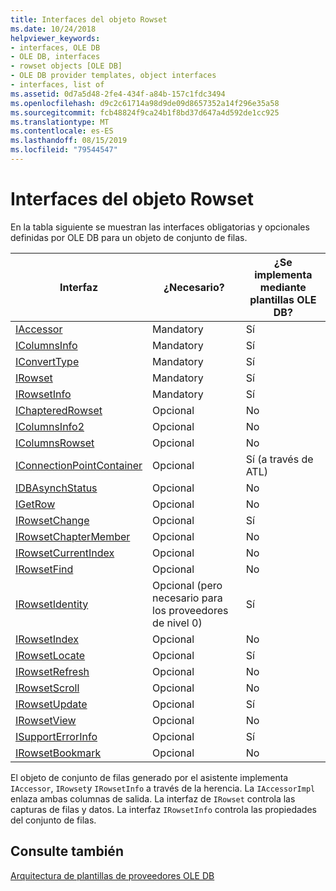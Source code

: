 ```yaml
---
title: Interfaces del objeto Rowset
ms.date: 10/24/2018
helpviewer_keywords:
- interfaces, OLE DB
- OLE DB, interfaces
- rowset objects [OLE DB]
- OLE DB provider templates, object interfaces
- interfaces, list of
ms.assetid: 0d7a5d48-2fe4-434f-a84b-157c1fdc3494
ms.openlocfilehash: d9c2c61714a98d9de09d8657352a14f296e35a58
ms.sourcegitcommit: fcb48824f9ca24b1f8bd37d647a4d592de1cc925
ms.translationtype: MT
ms.contentlocale: es-ES
ms.lasthandoff: 08/15/2019
ms.locfileid: "79544547"
---
```

# <a name="rowset-object-interfaces"></a>Interfaces del objeto Rowset

En la tabla siguiente se muestran las interfaces obligatorias y opcionales definidas por OLE DB para un objeto de conjunto de filas.

|Interfaz|¿Necesario?|¿Se implementa mediante plantillas OLE DB?|
|---------------|---------------|--------------------------------------|
|[IAccessor](/previous-versions/windows/desktop/ms719672(v=vs.85))|Mandatory|Sí|
|[IColumnsInfo](/previous-versions/windows/desktop/ms724541(v=vs.85))|Mandatory|Sí|
|[IConvertType](/previous-versions/windows/desktop/ms715926(v=vs.85))|Mandatory|Sí|
|[IRowset](/previous-versions/windows/desktop/ms720986(v=vs.85))|Mandatory|Sí|
|[IRowsetInfo](/previous-versions/windows/desktop/ms724541(v=vs.85))|Mandatory|Sí|
|[IChapteredRowset](/previous-versions/windows/desktop/ms718180(v=vs.85))|Opcional|No|
|[IColumnsInfo2](/previous-versions/windows/desktop/ms712953(v=vs.85))|Opcional|No|
|[IColumnsRowset](/previous-versions/windows/desktop/ms722657(v=vs.85))|Opcional|No|
|[IConnectionPointContainer](/windows/win32/api/ocidl/nn-ocidl-iconnectionpointcontainer)|Opcional|Sí (a través de ATL)|
|[IDBAsynchStatus](/previous-versions/windows/desktop/ms709832(v=vs.85))|Opcional|No|
|[IGetRow](/previous-versions/windows/desktop/ms718047(v=vs.85))|Opcional|No|
|[IRowsetChange](/previous-versions/windows/desktop/ms715790(v=vs.85))|Opcional|Sí|
|[IRowsetChapterMember](/previous-versions/windows/desktop/ms725430(v=vs.85))|Opcional|No|
|[IRowsetCurrentIndex](/previous-versions/windows/desktop/ms709700(v=vs.85))|Opcional|No|
|[IRowsetFind](/previous-versions/windows/desktop/ms724221(v=vs.85))|Opcional|No|
|[IRowsetIdentity](/previous-versions/windows/desktop/ms715913(v=vs.85))|Opcional (pero necesario para los proveedores de nivel 0)|Sí|
|[IRowsetIndex](/previous-versions/windows/desktop/ms719604(v=vs.85))|Opcional|No|
|[IRowsetLocate](/previous-versions/windows/desktop/ms721190(v=vs.85))|Opcional|Sí|
|[IRowsetRefresh](/previous-versions/windows/desktop/ms714892(v=vs.85))|Opcional|No|
|[IRowsetScroll](/previous-versions/windows/desktop/ms712984(v=vs.85))|Opcional|No|
|[IRowsetUpdate](/previous-versions/windows/desktop/ms714401(v=vs.85))|Opcional|Sí|
|[IRowsetView](/previous-versions/windows/desktop/ms709755(v=vs.85))|Opcional|No|
|[ISupportErrorInfo](/previous-versions/windows/desktop/ms715816(v=vs.85))|Opcional|Sí|
|[IRowsetBookmark](/previous-versions/windows/desktop/ms714246(v=vs.85))|Opcional|No|

El objeto de conjunto de filas generado por el asistente implementa `IAccessor`, `IRowset`y `IRowsetInfo` a través de la herencia. La `IAccessorImpl` enlaza ambas columnas de salida. La interfaz de `IRowset` controla las capturas de filas y datos. La interfaz `IRowsetInfo` controla las propiedades del conjunto de filas.

## <a name="see-also"></a>Consulte también

[Arquitectura de plantillas de proveedores OLE DB](../../data/oledb/ole-db-provider-template-architecture.md)<br/>
